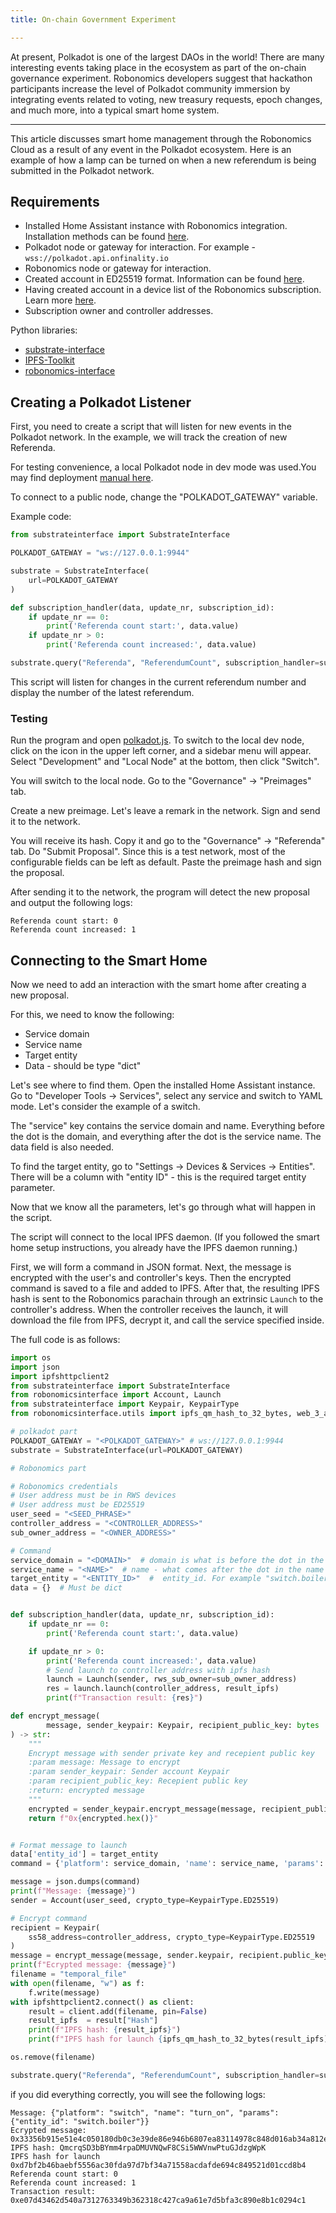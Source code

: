 ```yaml
---
title: Оn-chain Government Experiment

---
```


At present, Polkadot is one of the largest DAOs in the world! There are many interesting events 
taking place in the ecosystem as part of the on-chain governance experiment. 
Robonomics developers suggest that hackathon participants increase the level of Polkadot community 
immersion by integrating events related to voting, new treasury requests, epoch 
changes, and much more, into a typical smart home system.


---

This article discusses smart home management through the Robonomics Cloud as a result of any event in the Polkadot ecosystem. Here is an example of how a lamp can be turned on when a new referendum is being submitted in the Polkadot network.

<robo-wiki-video autoplay loop controls :videos="[{src: 'QmWARwfH8WSEjnWUEFSDn28ya8Xp93qyjmSdGkdkwFntWe', type:'mp4'}]" />

## Requirements

 - Installed Home Assistant instance with Robonomics integration. Installation methods can be found [here](/docs/install-smart-home).
 - Polkadot node or gateway for interaction. For example - `wss://polkadot.api.onfinality.io`
 - Robonomics node or gateway for interaction.
 - Created account in ED25519 format. Information can be found [here](/docs/sub-activate).
 - Having created account in a device list of the Robonomics subscription. Learn more [here](/docs/add-user).
 - Subscription owner and controller addresses.

Python libraries:
- [substrate-interface](https://pypi.org/project/substrate-interface/)
- [IPFS-Toolkit](https://pypi.org/project/IPFS-Toolkit/)
- [robonomics-interface](https://pypi.org/project/robonomics-interface/)

## Creating a Polkadot Listener

First, you need to create a script that will listen for new events in the Polkadot network. In the example, we will track the creation of new Referenda.

For testing convenience, a local Polkadot node in dev mode was used.You may find deployment [manual here](https://github.com/paritytech/polkadot-sdk/tree/master/polkadot#hacking-on-polkadot).

To connect to a public node, change the "POLKADOT_GATEWAY" variable.

Example code:

<code-helper copy>

```python
from substrateinterface import SubstrateInterface

POLKADOT_GATEWAY = "ws://127.0.0.1:9944"

substrate = SubstrateInterface(
    url=POLKADOT_GATEWAY
)

def subscription_handler(data, update_nr, subscription_id):
    if update_nr == 0:
        print('Referenda count start:', data.value)
    if update_nr > 0:
        print('Referenda count increased:', data.value)

substrate.query("Referenda", "ReferendumCount", subscription_handler=subscription_handler)
```

</code-helper>
This script will listen for changes in the current referendum number and display the number of the latest referendum.

### Testing

Run the program and open [polkadot.js](https://polkadot.js.org/apps/#/explorer). 
To switch to the local dev node, click on the icon in the upper left corner, and a sidebar menu will appear. Select "Development" and "Local Node" at the bottom, then click "Switch".

<robo-wiki-picture src="gov-exp/polka_sidemenu.png" />

You will switch to the local node. Go to the "Governance" -> "Preimages" tab.

<robo-wiki-picture src="gov-exp/preimage.png" />

Create a new preimage. Let's leave a remark in the network. Sign and send it to the network.

<robo-wiki-picture src="gov-exp/remark.png" />

You will receive its hash. Copy it and go to the "Governance" -> "Referenda" tab. Do "Submit Proposal". Since this is a test network, most of the configurable fields can be left as default. Paste the preimage hash and sign the proposal.

<robo-wiki-picture src="gov-exp/proposal.png" />

After sending it to the network, the program will detect the new proposal and output the following logs:

```
Referenda count start: 0
Referenda count increased: 1
```

## Connecting to the Smart Home

Now we need to add an interaction with the smart home after creating a new proposal.

For this, we need to know the following:
- Service domain
- Service name
- Target entity
- Data  - should be type "dict"

Let's see where to find them. Open the installed Home Assistant instance. Go to "Developer Tools -> Services", select any service and switch to YAML mode. Let's consider the example of a switch.

<robo-wiki-picture src="gov-exp/service.png" />

The "service" key contains the service domain and name. Everything before the dot is the domain, and everything after the dot is the service name. The data field is also needed.

To find the target entity, go to "Settings -> Devices & Services -> Entities". There will be a column with "entity ID" - this is the required target entity parameter.

Now that we know all the parameters, let's go through what will happen in the script.

The script will connect to the local IPFS daemon. (If you followed the smart home setup instructions, you already have the IPFS daemon running.)

First, we will form a command in JSON format. Next, the message is encrypted with the user's and controller's keys. 
Then the encrypted command is saved to a file and added to IPFS. After that, the resulting IPFS hash is sent to the Robonomics parachain through an extrinsic `Launch` to the controller's address.
When the controller receives the launch, it will download the file from IPFS, decrypt it, and call the service specified inside.

The full code is as follows:

<code-helper copy>

```python
import os
import json
import ipfshttpclient2
from substrateinterface import SubstrateInterface
from robonomicsinterface import Account, Launch
from substrateinterface import Keypair, KeypairType
from robonomicsinterface.utils import ipfs_qm_hash_to_32_bytes, web_3_auth

# polkadot part
POLKADOT_GATEWAY = "<POLKADOT_GATEWAY>" # ws://127.0.0.1:9944
substrate = SubstrateInterface(url=POLKADOT_GATEWAY)

# Robonomics part

# Robonomics credentials
# User address must be in RWS devices
# User address must be ED25519
user_seed = "<SEED_PHRASE>"
controller_address = "<CONTROLLER_ADDRESS>"
sub_owner_address = "<OWNER_ADDRESS>"

# Command
service_domain = "<DOMAIN>"  # domain is what is before the dot in the name of the service. For example "switch"
service_name = "<NAME>"  # name - what comes after the dot in the name of the service. For example "turn_on"
target_entity = "<ENTITY_ID>"  #  entity_id. For example "switch.boiler"
data = {}  # Must be dict


def subscription_handler(data, update_nr, subscription_id):
    if update_nr == 0:
        print('Referenda count start:', data.value)

    if update_nr > 0:
        print('Referenda count increased:', data.value)
        # Send launch to controller address with ipfs hash
        launch = Launch(sender, rws_sub_owner=sub_owner_address)
        res = launch.launch(controller_address, result_ipfs)
        print(f"Transaction result: {res}")

def encrypt_message(
        message, sender_keypair: Keypair, recipient_public_key: bytes
) -> str:
    """
    Encrypt message with sender private key and recepient public key
    :param message: Message to encrypt
    :param sender_keypair: Sender account Keypair
    :param recipient_public_key: Recepient public key
    :return: encrypted message
    """
    encrypted = sender_keypair.encrypt_message(message, recipient_public_key)
    return f"0x{encrypted.hex()}"


# Format message to launch
data['entity_id'] = target_entity
command = {'platform': service_domain, 'name': service_name, 'params': data}

message = json.dumps(command)
print(f"Message: {message}")
sender = Account(user_seed, crypto_type=KeypairType.ED25519)

# Encrypt command
recipient = Keypair(
    ss58_address=controller_address, crypto_type=KeypairType.ED25519
)
message = encrypt_message(message, sender.keypair, recipient.public_key)
print(f"Ecrypted message: {message}")
filename = "temporal_file"
with open(filename, "w") as f:
    f.write(message)
with ipfshttpclient2.connect() as client:
    result = client.add(filename, pin=False)
    result_ipfs  = result["Hash"]
    print(f"IPFS hash: {result_ipfs}")
    print(f"IPFS hash for launch {ipfs_qm_hash_to_32_bytes(result_ipfs)}")

os.remove(filename)

substrate.query("Referenda", "ReferendumCount", subscription_handler=subscription_handler)
```

</code-helper>

if you did everything correctly, you will see the following logs:
```
Message: {"platform": "switch", "name": "turn_on", "params": {"entity_id": "switch.boiler"}}
Ecrypted message: 0x33356b915e51e4c050180db0c3e39de86e946b6807ea83114978c848d016ab34a812e271dd1e5b40aa8632edd5acf4254090d2c2849daafcc46d2d4a4406a169a04edb4a668a268b3265e96ded0411398e3520fd5b676109752d24f12a7ece976bdc58da6a5b95d3c9e77aa59270bbc86c66c2ffe69ef7b10fae20
IPFS hash: QmcrqSD3bBYmm4rpaDMUVNQwF8CSi5WWVnwPtuGJdzgWpK
IPFS hash for launch 0xd7bf2b46baebf5556ac30fda97d7bf34a71558acdafde694c849521d01ccd8b4
Referenda count start: 0
Referenda count increased: 1
Transaction result: 0xe07d43462d540a7312763349b362318c427ca9a61e7d5bfa3c890e8b1c0294c1
```